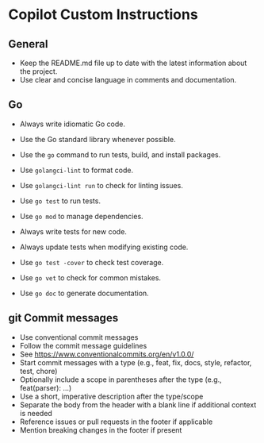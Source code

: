 # Copilot Custom Instructions

<!-- Use this file to provide workspace-specific custom instructions to Copilot. For more details, visit https://code.visualstudio.com/docs/copilot/copilot-customization#_use-a-githubcopilotinstructionsmd-file -->

## General

- Keep the README.md file up to date with the latest information about the project.
- Use clear and concise language in comments and documentation.

## Go

- Always write idiomatic Go code.
- Use the Go standard library whenever possible.
- Use the `go` command to run tests, build, and install packages.
- Use `golangci-lint` to format code.
- Use `golangci-lint run` to check for linting issues.
- Use `go test` to run tests.
- Use `go mod` to manage dependencies.

- Always write tests for new code.
- Always update tests when modifying existing code.
- Use `go test -cover` to check test coverage.
- Use `go vet` to check for common mistakes.
- Use `go doc` to generate documentation.

## git Commit messages

- Use conventional commit messages
- Follow the commit message guidelines
- See https://www.conventionalcommits.org/en/v1.0.0/
- Start commit messages with a type (e.g., feat, fix, docs, style, refactor, test, chore)
- Optionally include a scope in parentheses after the type (e.g., feat(parser): ...)
- Use a short, imperative description after the type/scope
- Separate the body from the header with a blank line if additional context is needed
- Reference issues or pull requests in the footer if applicable
- Mention breaking changes in the footer if present
